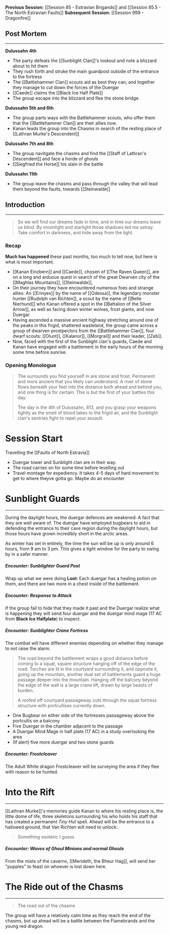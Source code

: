 **Previous Session:** [[Session 85 - Estravian Brigands]] and [[Session 85.5 - The North Estravian Faults]]
**Subsequent Session:** [[Session 999 - Dragonfire]]
## Post Mortem
---
**Dulussahn 4th**
- The party defeats the [[Sunblight Clan]]'s lookout and note a blizzard about to hit them
- They rush forth and struke the main guardpost outside of the entrance to the fortress
- The [[Battlehammer Clan]] scouts aid as best they can, and together they manage to cut down the forces of the Duergar
- [[Caede]] claims the [[Black Ice Half Plate]]
- The group escape into the blizzard and flee the stone bridge.

**Dulussahn 5th and 6th**
- The group parts ways with the Battlehammer scouts, who offer them that the [[Battlehammer Clan]] are their allies now.
- Kanan leads the group into the Chasms in search of the resting place of [[Lathran Murke's Descendent]]

**Dulussahn 7th and 8th**
- The group navitgate the chasms and find the [[Staff of Lathran's Descendent]] and face a horde of ghouls
- [[Siegfried the Horse]] his slain in the battle

**Dulussahn 11th**
- The group leave the chasms and pass through the valley that will lead them beyond the faults, towards [[Steinwalde]]

## Introduction
---
> So we will find our dreams fade in time, and in time our dreams leave us blind. By moonlight and starlight those shadows led me astray. Take comfort in darkness, and hide away from the light.

### Recap
**Much has happened** these past months, too much to tell now, but here is what is most important.
- [[Kanan Einzbern]] and [[Caede]], chosen of [[The Raven Queen]], are on a long and arduous quest in search of the great Dwarven city of the [[Maghlas Mountains]], [[Steinwalde]],
- On their journey they have encountered numerous foes and strange allies: An [[Erinyes]] by the name of [[Odessa]], the legendary monster hunter [[Rudolph van Richten]], a scout by the name of [[Belle Nierhund]] who Kanan offered a spot in the [[Battalion of the Silver Arrow]], as well as facing down winter wolves, frost giants, and now Duergar.
- Having ascended a massive ancient highway stretching around one of the peaks in this frigid, shattered wasteland, the group came across a group of dwarven prostpectors from the [[Battlehammer Clan]], four dwarf scouts: [[Olunt]], [[Kalanor]], [[Morgrail]] and their leader, [[Zeb]]. 
- Now, faced with the first of the Sunblight clan's guards, Caede and Kanan have engaged with a battlement in the early hours of the morning some time before sunrise.
### Opening Monologue
> The surrounds you find yourself in are stone and frost. Permanent and more ancient that you likely can understand. A river of stone flows beneath your feet into the distance both ahead and behind you, and one thing is for certain: This is but the first of your battles this day.
> 
> The day is the 4th of Dulussahn, 813, and you grasp your weapons tightly as the smell of blood takes to the frigid air, and the Sunblight clan's sentries fight to repel your assault.

# Session Start
Travelling the [[Faults of North Estravia]]
- Duergar tower and Sunblight clan are in their way.
- The road carries on for some time before levelling out
- Travel montage for expediency. It takes 4-5 days of hard movement to get to where theyve gotta go. Maybe do an encounter 
# Sunblight Guards
---
During the daylight hours, the duergar defences are weakened: A fact that they are well aware of. The duergar have employed bugbears to aid in defending the entrance to their cave region during the daylight hours, but those hours have grown incredibly short in the arctic areas.

As winter has set in entirely, the time the sun will be up is only around 6 hours, from 9 am to 3 pm. This gives a tight window for the party to swing by in a safer manner.

##### **Encounter:** Sunblighter Guard Post
Wrap up what we were doing
**Loot**: Each duergar has a healing potion on them, and there are two more in a chest inside of the battlement.

##### **Encounter:** Response to Attack
If the group fail to hide that they made it past and the Duergar realize what is happening they will send four duergar and the duergar mind mage (17 AC from **Black Ice Halfplate**) to inspect.

##### **Encounter:** Sunblighter Crane Fortress
The combat will have different enemies depending on whether they manage to not raise the alarm.
> The road beyond the battlement wraps a good distance before coming to a squat, square structure hanging off of the edge of the road. Torches are lit in the courtyard surrounding it, and opposite it, going up the mountain, another dual set of battlements guard a huge passage deeper into the mountain. Hanging off the balcony beyond the edge of the wall is a large crane lift, drawn by large beasts of burden.
> 
> A roofed off courtyard passageway cuts through the squat fortress structure with portcullises currently down.

- One Bugbear on either side of the fortresses passageway above the portcullis on a balcony
- Five Duergar in the chamber adjacent to the passage
- A Duergar Mind Mage in half plate (17 AC) in a study overlooking the area
- (If alert) five more duergar and two stone guards

##### **Encounter:** Frostcleaver
The Adult White dragon Frostcleaver will be surveying the area if they flee with reason to be hunted.

# Into the Rift
---
[[Lathran Murke]]'s memories guide Kanan to where his resting place is, the little dome of life, three skeletons surrounding his who holds his staff that has created a permanent _Tiny Hut_ spell. Ahead will be the entrance to a hallowed ground, that Van Richten will need to unlock:
> Something esoteric I guess
##### **Encounter**: Waves of Ghoul Minions and normal Ghouls
From the mists of the caverns, [[Merideth, the Bheur Hag]], will send her "puppies" to feast on whoever is lost down here.

# The Ride out of the Chasms
---
>The road out of the chasms 

The group will have a relatively calm time as they reach the end of the chasms, but up ahead will be a battle between the Flamebrands and the young red dragon.


